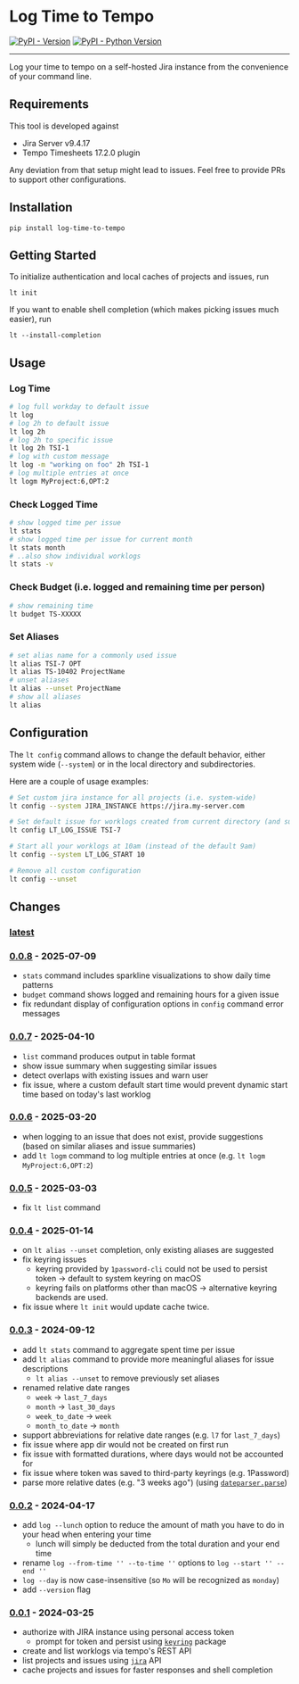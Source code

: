# Log Time to Tempo

[![PyPI - Version](https://img.shields.io/pypi/v/log-time-to-tempo.svg)](https://pypi.org/project/log-time-to-tempo)
[![PyPI - Python Version](https://img.shields.io/pypi/pyversions/log-time-to-tempo.svg)](https://pypi.org/project/log-time-to-tempo)

-----

Log your time to tempo on a self-hosted Jira instance from the convenience of your command line.

## Requirements

This tool is developed against

- Jira Server v9.4.17
- Tempo Timesheets 17.2.0 plugin

Any deviation from that setup might lead to issues.
Feel free to provide PRs to support other configurations.

## Installation

```console
pip install log-time-to-tempo
```

## Getting Started

To initialize authentication and local caches of projects and issues, run

```
lt init
```

If you want to enable shell completion (which makes picking issues much easier), run

```
lt --install-completion
```

## Usage

### Log Time

```sh
# log full workday to default issue
lt log
# log 2h to default issue
lt log 2h
# log 2h to specific issue
lt log 2h TSI-1
# log with custom message
lt log -m "working on foo" 2h TSI-1
# log multiple entries at once
lt logm MyProject:6,OPT:2
```

### Check Logged Time

```sh
# show logged time per issue
lt stats
# show logged time per issue for current month
lt stats month
# ..also show individual worklogs
lt stats -v
```

### Check Budget (i.e. logged and remaining time per person)

```sh
# show remaining time
lt budget TS-XXXXX
```

### Set Aliases

```sh
# set alias name for a commonly used issue
lt alias TSI-7 OPT
lt alias TS-10402 ProjectName
# unset aliases
lt alias --unset ProjectName
# show all aliases
lt alias
```

## Configuration

The `lt config` command allows to change the default behavior, either system wide (`--system`) or in the local directory and subdirectories.

Here are a couple of usage examples:

```sh
# Set custom jira instance for all projects (i.e. system-wide)
lt config --system JIRA_INSTANCE https://jira.my-server.com

# Set default issue for worklogs created from current directory (and subdirectories)
lt config LT_LOG_ISSUE TSI-7

# Start all your worklogs at 10am (instead of the default 9am)
lt config --system LT_LOG_START 10

# Remove all custom configuration
lt config --unset
```

## Changes

### [latest]

[latest]: https://github.com/jannismain/log-time-to-tempo/commits/main/

<!-- ### [0.0.X] - 202X-XX-XX
[0.0.X]: https://github.com/jannismain/log-time-to-tempo/releases/tag/v0.0.X -->

### [0.0.8] - 2025-07-09

[0.0.8]: https://github.com/jannismain/log-time-to-tempo/releases/tag/v0.0.8

- `stats` command includes sparkline visualizations to show daily time patterns
- `budget` command shows logged and remaining hours for a given issue
- fix redundant display of configuration options in `config` command error messages

### [0.0.7] - 2025-04-10

[0.0.7]: https://github.com/jannismain/log-time-to-tempo/releases/tag/v0.0.7

- `list` command produces output in table format
- show issue summary when suggesting similar issues
- detect overlaps with existing issues and warn user
- fix issue, where a custom default start time would prevent dynamic start time based on today's last worklog

### [0.0.6] - 2025-03-20

[0.0.6]: https://github.com/jannismain/log-time-to-tempo/releases/tag/v0.0.6

- when logging to an issue that does not exist, provide suggestions (based on similar aliases and issue summaries)
- add `lt logm` command to log multiple entries at once (e.g. `lt logm MyProject:6,OPT:2`)

### [0.0.5] - 2025-03-03

[0.0.5]: https://github.com/jannismain/log-time-to-tempo/releases/tag/v0.0.5

- fix `lt list` command

### [0.0.4] - 2025-01-14

[0.0.4]: https://github.com/jannismain/log-time-to-tempo/releases/tag/v0.0.4

- on `lt alias --unset` completion, only existing aliases are suggested
- fix keyring issues
  - keyring provided by `1password-cli` could not be used to persist token → default to system keyring on macOS
  - keyring fails on platforms other than macOS → alternative keyring backends are used.
- fix issue where `lt init` would update cache twice.

### [0.0.3] - 2024-09-12

[0.0.3]: https://github.com/jannismain/log-time-to-tempo/releases/tag/v0.0.3

- add `lt stats` command to aggregate spent time per issue
- add `lt alias` command to provide more meaningful aliases for issue descriptions
  - `lt alias --unset` to remove previously set aliases
- renamed relative date ranges
  - `week` → `last_7_days`
  - `month` → `last_30_days`
  - `week_to_date` → `week`
  - `month_to_date` → `month`
- support abbreviations for relative date ranges (e.g. `l7` for `last_7_days`)
- fix issue where app dir would not be created on first run
- fix issue with formatted durations, where days would not be accounted for
- fix issue where token was saved to third-party keyrings (e.g. 1Password)
- parse more relative dates (e.g. "3 weeks ago") (using [`dateparser.parse`][dateparser.parse])

### [0.0.2] - 2024-04-17

[0.0.2]: https://github.com/jannismain/log-time-to-tempo/releases/tag/v0.0.2

- add `log --lunch` option to reduce the amount of math you have to do in your head when entering your time
  - lunch will simply be deducted from the total duration and your end time
- rename `log --from-time '' --to-time ''` options to `log --start '' --end ''`
- `log --day` is now case-insensitive (so `Mo` will be recognized as `monday`)
- add `--version` flag

### [0.0.1] - 2024-03-25

[0.0.1]: https://github.com/jannismain/log-time-to-tempo/releases/tag/v0.0.1

- authorize with JIRA instance using personal access token
  - prompt for token and persist using [`keyring`][python-keyring] package
- create and list worklogs via tempo's REST API
- list projects and issues using [`jira`][python-jira] API
- cache projects and issues for faster responses and shell completion

[python-jira]: https://github.com/pycontribs/jira
[python-keyring]: https://pypi.org/project/keyring/
[dateparser.parse]: https://dateparser.readthedocs.io/en/latest/#popular-formats
